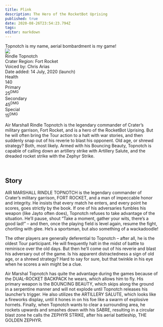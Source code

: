 ```yaml
---
title: Plink
description: The Hero of the RocketBot Uprising
published: true
date: 2020-08-26T23:54:23.794Z
tags: 
editor: markdown
---
```


<!-- Begin Character Quote -->
<div class="title-quote">
  Topnotch is my name, aerial bombardment is my game!
</div>
<!-- End Character Quote -->

<!-- Begin Character Info Card -->
<div class="info-card-container">
  <div class="wrapper">
    <div class="info-card">
      <div class="info-card__image info-card__image--topnotch">
        <a class="spotlight" href="/characters/plink/plink_full_model.png">
            <!-- Always use 250x250 thumbnail for img src -->
            <!-- src format /characters/name/name_full_model-thumb.png -->
            <img src="https://worldofcrater.wiki/characters/topnotch/topnotch_full_model.png"/>
          </a>
      </div>
      <div class="info-card__unit-name">Rindle Topnotch</div>
      <div class="info-card__region info-card__level--topnotch">Crater Region: Fort Rocket</div>
      <div class="info-card__voice info-card__level--topnotch">Voiced by: Chris Arias</div>
      <div class="info-card__date info-card__level--topnotch">Date added: 14 July, 2020 (launch)</div>
      <div class="info-card__unit-stats info-card__unit-stats--topnotch clearfix">
        <div class="stat">
          <div class="one-third">
            <div class="stat-name">Health</div>
          </div>
          <div class="two-third">
            <div class="stat-value">140</div>
          </div>
        </div>
        <div class="stat">
          <div class="one-third">
            <div class="stat-name">Primary</div>
          </div>
          <div class="two-third">
            <div class="stat-value">25<sup>DMG</sup></div>
          </div>
        </div>
        <div class="stat">
          <div class="one-third">
            <div class="stat-name">Secondary</div>
          </div>
          <div class="two-third">
            <div class="stat-value">45<sup>DMG</sup></div>
          </div>
        </div>
        <div class="stat no-border">
          <div class="one-third">
            <div class="stat-name">Special</div>
          </div>
          <div class="two-third">
            <div class="stat-value">15<sup>DMG</sup></div>
          </div>
        </div>
      </div>
    </div> <!-- end info-card-->
  </div> <!-- end wrapper -->
</div> <!-- end container --><!-- End of Character Info box -->

<!-- Begin Character Intro -->
<div>
  <p>Air Marshall Rindle Topnotch is the legendary commander of Crater’s military garrison, Fort Rocket, and is a hero of the RocketBot Uprising. But he will often bring the Tour action to a halt with war stories, and then suddenly snap out of his reverie to blast his opponent. Old age, or shrewd strategy? Both, most likely. Armed with his Bouncing Beauty, Topnotch is capable of calling down an artillery strike with Artillery Salute, and the dreaded rocket strike with the Zephyr Strike.</p>
</div>
<!-- End Character Intro -->

<br>

<!-- Begin Character Story -->
<div>
  <h2>Story</h2>
    <p></p>
  <p>AIR MARSHALL RINDLE TOPNOTCH is the legendary commander of Crater’s military garrison, FORT ROCKET, and a man of impeccable honor and integrity. He insists that every match he enters, and every point he scores, goes strictly by the book. If one of his adversaries fumbles his weapon (like Jayto often does), Topnotch refuses to take advantage of the situation. He’ll pause, shout “Take a moment, gather your wits, there’s a good lad!” – and then, once the playing field is level again, resume the fight, chortling with glee. He’s a sportsman, but also something of a wackadoodle!</p>
  <p>The other players are generally deferential to Topnotch – after all, he is the oldest Tour participant. He will frequently halt in the midst of battle to reminisce over the old days. But then he’ll come out of his reverie and blast his adversary out of the game. Is his apparent distractedness a sign of old age, or a shrewd strategy? Hard to say for sure, but that twinkle in his eye when he scores a win might be a clue.
</p>
  <p>Air Marshal Topnotch has quite the advantage during the games because of the DUAL-ROCKET BACKPACK he wears, which allows him to fly. His primary weapon is the BOUNCING BEAUTY, which skips along the ground in a serpentine manner and will not explode until Topnotch releases his launcher’s trigger. He also utilizes the ARTILLERY SALUTE, which looks like a fireworks display, until it hones in on his foe like a swarm of explosive hornets. Finally, when Topnotch wants to clear a surrounding area, he rockets upwards and smashes down with his SABRE, resulting in a circular blast zone he calls the ZEPHYR STRIKE, after his aerial battleship, THE GOLDEN ZEPHYR.

</p>
</div>
<!-- End Character Story -->

<br>

<!-- Begin Gallery -->
<!-- DO NOT TOUCH THE GALLERY, CONTACT SlackingVeteren IF YOU NEED TO CHANGE ANYTHING -->
<!--
<div>
  <h2>Gallery</h2>
  <br>
  <br>
  <div class="carousel slide" id="carouselIndicators" data-ride="carousel" data-interval="0">
    <ol class="carousel-indicators">
      <li class="carousel-indicators-list active" data-target="#carouselIndicators" data-slide-to="0"></li>
      <li class="carousel-indicators-list" data-target="#carouselIndicators" data-slide-to="1"></li>
      <li class="carousel-indicators-list" data-target="#carouselIndicators" data-slide-to="2"></li>
    </ol>
    <div class="carousel-inner">
      <div class="spotlight-group">
        <a class="spotlight carousel-item active" href="/characters/boone/boone_and_granpappy.png">
          <img src="/characters/boone/boone_and_granpappy-thumb.png" height="282px">
          <div class="carousel-caption">
            Boone with Ol' Granpappy
          </div>
        </a>
        <a class="spotlight carousel-item" href="/characters/boone/boone_and_zik.png">
          <img src="/characters/boone/boone_and_zik-thumb.png">
          <div class="carousel-caption">
            Boone and Zik
          </div>
        </a>
        <a class="spotlight carousel-item" href="/characters/boone/boone-outside-outpost.png">
          <img src="/characters/boone/boone-outside-outpost-w500.png">
          <div class="carousel-caption">
            Boone infront of his outpost
          </div>
        </a>
      </div>
    </div>
    <a class="carousel-control-prev" data-target="#carouselIndicators" role="button" data-slide="prev">
      <span class="carousel-control-prev-icon" aria-hidden="true"></span><span class="sr-only">Previous</span>
    </a>
    <a class="carousel-control-next" data-target="#carouselIndicators"
        role="button" data-slide="next">
      <span class="carousel-control-next-icon" aria-hidden="true"></span><span class="sr-only">Next</span>
    </a>
  </div>
</div>
-->
<!-- End Gallary -->